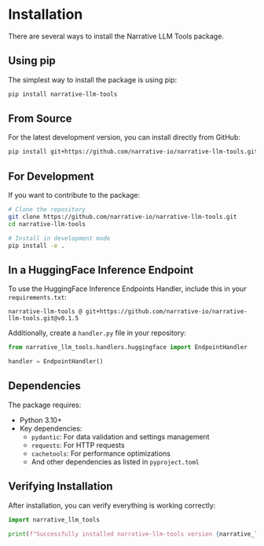 # Installation

There are several ways to install the Narrative LLM Tools package.

## Using pip

The simplest way to install the package is using pip:

```bash
pip install narrative-llm-tools
```

## From Source

For the latest development version, you can install directly from GitHub:

```bash
pip install git+https://github.com/narrative-io/narrative-llm-tools.git
```

## For Development

If you want to contribute to the package:

```bash
# Clone the repository
git clone https://github.com/narrative-io/narrative-llm-tools.git
cd narrative-llm-tools

# Install in development mode
pip install -e .
```

## In a HuggingFace Inference Endpoint

To use the HuggingFace Inference Endpoints Handler, include this in your `requirements.txt`:

```text
narrative-llm-tools @ git+https://github.com/narrative-io/narrative-llm-tools.git@v0.1.5
```

Additionally, create a `handler.py` file in your repository:

```python
from narrative_llm_tools.handlers.huggingface import EndpointHandler

handler = EndpointHandler()
```

## Dependencies

The package requires:

- Python 3.10+
- Key dependencies:
  - `pydantic`: For data validation and settings management
  - `requests`: For HTTP requests
  - `cachetools`: For performance optimizations
  - And other dependencies as listed in `pyproject.toml`

## Verifying Installation

After installation, you can verify everything is working correctly:

```python
import narrative_llm_tools

print(f"Successfully installed narrative-llm-tools version {narrative_llm_tools.__version__}")
```
